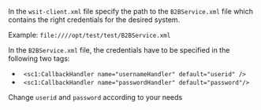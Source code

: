 
In the `wsit-client.xml` file specify the path to the `B2BService.xml` file which contains the right credentials
for the desired system.

Example: `file:////opt/test/test/B2BService.xml`

In the `B2BService.xml` file, the credentials have to be specified in the following two tags:
  - ` <sc1:CallbackHandler name="usernameHandler" default="userid" />`
  - ` <sc1:CallbackHandler name="passwordHandler" default="password"/>`

Change `userid` and `password` according to your needs